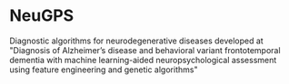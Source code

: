 # NeuGPS
Diagnostic algorithms for neurodegenerative diseases developed at "Diagnosis of Alzheimer’s disease and behavioral variant frontotemporal dementia with machine learning-aided neuropsychological assessment using feature engineering and genetic algorithms"
